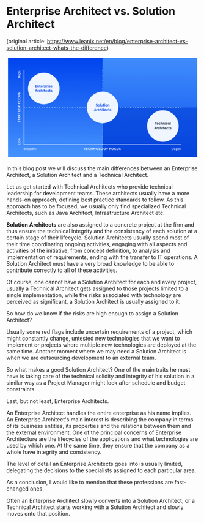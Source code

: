 # Enterprise Architect vs. Solution Architect

(original article: https://www.leanix.net/en/blog/enterprise-architect-vs-solution-architect-whats-the-difference)

![](enterprise-architect-vs-solution-architect-whats-the-difference-01.png)

In this blog post we will discuss the main differences between an Enterprise Architect, a Solution Architect and a Technical Architect.

Let us get started with Technical Architects who provide technical leadership for development teams. These architects usually have a more hands-on approach, defining best practice standards to follow. As this approach has to be focused, we usually only find specialized Technical Architects, such as Java Architect, Infrastructure Architect etc.

**Solution Architects** are also assigned to a concrete project at the firm and thus ensure the technical integrity and the consistency of each solution at a certain stage of their lifecycle. Solution Architects usually spend most of their time coordinating ongoing activities, engaging with all aspects and activities of the initiative, from concept definition, to analysis and implementation of requirements, ending with the transfer to IT operations. A Solution Architect must have a very broad knowledge to be able to contribute correctly to all of these activities. 

Of course, one cannot have a Solution Architect for each and every project, usually a Technical Architect gets assigned to those projects limited to a single implementation, while the risks associated with technology are perceived as significant, a Solution Architect is usually assigned to it.

So how do we know if the risks are high enough to assign a Solution Architect?

Usually some red flags include uncertain requirements of a project, which might constantly change, untested new technologies that we want to implement or projects where multiple new technologies are deployed at the same time.  Another moment where we may need a Solution Architect is when we are outsourcing development to an external team.

So what makes a good Solution Architect? One of the main traits he must have is taking care of the technical solidity and integrity of his solution in a similar way as a Project Manager might look after schedule and budget constraints. 

Last, but not least, Enterprise Architects.

An Enterprise Architect handles the entire enterprise as his name implies. An Enterprise Architect's main interest is describing the company in terms of its business entities, its properties and the relations between them and the external environment. One of the principal concerns of Enterprise Architecture are the lifecycles of the applications and what technologies are used by which one. At the same time, they ensure that the company as a whole have integrity and consistency.

The level of detail an Enterprise Architects goes into is usually limited, delegating the decisions to the specialists assigned to each particular area. 

As a conclusion, I would like to mention that these professions are fast-changed ones.

Often an Enterprise Architect slowly converts into a Solution Architect, or a Technical Architect starts working with a Solution Architect and slowly moves onto that position.

